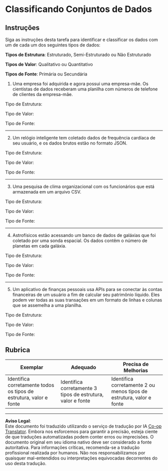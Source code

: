 <!--
CO_OP_TRANSLATOR_METADATA:
{
  "original_hash": "2e5cacb967c1e9dfd07809bfc441a0b4",
  "translation_date": "2025-08-27T17:21:28+00:00",
  "source_file": "1-Introduction/03-defining-data/assignment.md",
  "language_code": "br"
}
-->
# Classificando Conjuntos de Dados

## Instruções

Siga as instruções desta tarefa para identificar e classificar os dados com um de cada um dos seguintes tipos de dados:

**Tipos de Estrutura**: Estruturado, Semi-Estruturado ou Não Estruturado

**Tipos de Valor**: Qualitativo ou Quantitativo 

**Tipos de Fonte**: Primária ou Secundária

1. Uma empresa foi adquirida e agora possui uma empresa-mãe. Os cientistas de dados receberam uma planilha com números de telefone de clientes da empresa-mãe.

Tipo de Estrutura:

Tipo de Valor:

Tipo de Fonte:

---

2. Um relógio inteligente tem coletado dados de frequência cardíaca de seu usuário, e os dados brutos estão no formato JSON.

Tipo de Estrutura:

Tipo de Valor:

Tipo de Fonte:

---

3. Uma pesquisa de clima organizacional com os funcionários que está armazenada em um arquivo CSV.

Tipo de Estrutura:

Tipo de Valor:

Tipo de Fonte:

---

4. Astrofísicos estão acessando um banco de dados de galáxias que foi coletado por uma sonda espacial. Os dados contêm o número de planetas em cada galáxia.

Tipo de Estrutura:

Tipo de Valor:

Tipo de Fonte:

---

5. Um aplicativo de finanças pessoais usa APIs para se conectar às contas financeiras de um usuário a fim de calcular seu patrimônio líquido. Eles podem ver todas as suas transações em um formato de linhas e colunas que se assemelha a uma planilha.

Tipo de Estrutura:

Tipo de Valor:

Tipo de Fonte:

## Rubrica

Exemplar | Adequado | Precisa de Melhorias
--- | --- | --- |
Identifica corretamente todos os tipos de estrutura, valor e fonte | Identifica corretamente 3 tipos de estrutura, valor e fonte | Identifica corretamente 2 ou menos tipos de estrutura, valor e fonte |

---

**Aviso Legal**:  
Este documento foi traduzido utilizando o serviço de tradução por IA [Co-op Translator](https://github.com/Azure/co-op-translator). Embora nos esforcemos para garantir a precisão, esteja ciente de que traduções automatizadas podem conter erros ou imprecisões. O documento original em seu idioma nativo deve ser considerado a fonte autoritativa. Para informações críticas, recomenda-se a tradução profissional realizada por humanos. Não nos responsabilizamos por quaisquer mal-entendidos ou interpretações equivocadas decorrentes do uso desta tradução.